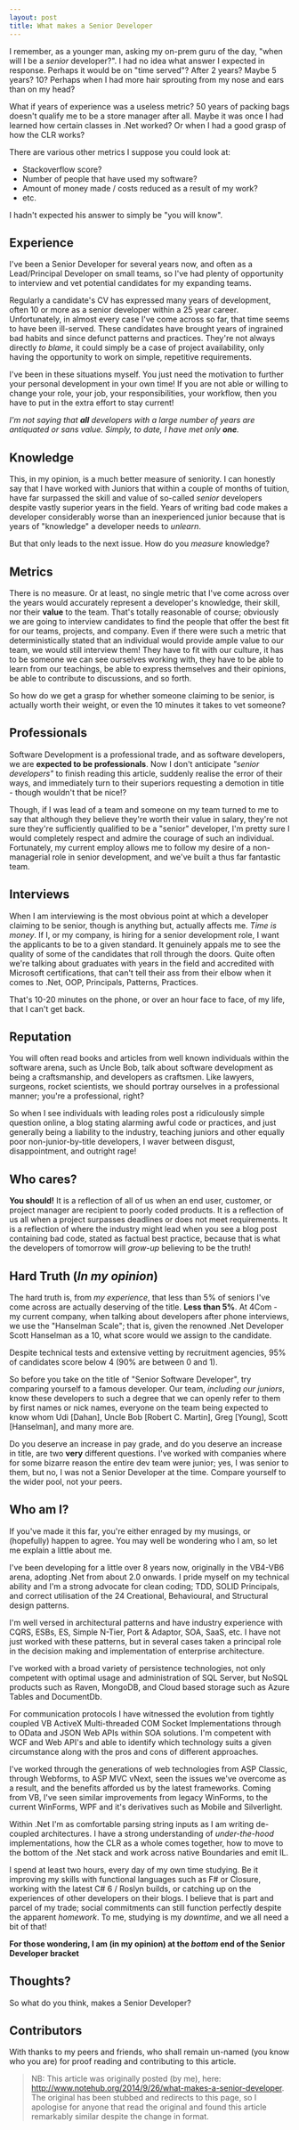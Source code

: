 ```yaml
---
layout: post
title: What makes a Senior Developer
---
```


I remember, as a younger man, asking my on-prem guru of the day, "when will I be a _senior_ developer?".    I had no idea what answer I expected in response.  Perhaps it would be on "time served"? After 2 years? Maybe 5 years? 10? Perhaps when I had more hair sprouting from my nose and ears than on my head?

What if years of experience was a useless metric? 50 years of packing bags doesn't qualify me to be a store manager after all.  Maybe it was once I had learned how certain classes in .Net worked? Or when I had a good grasp of how the CLR works?

There are various other metrics I suppose you could look at:

* Stackoverflow score?
* Number of people that have used my software?
* Amount of money made / costs reduced as a result of my work?
* etc.

I hadn't expected his answer to simply be "you will know".

## Experience

I've been a Senior Developer for several years now, and often as a Lead/Principal Developer on small teams, so I've had plenty of opportunity to interview and vet potential candidates for my expanding teams.

Regularly a candidate's CV has expressed many years of development, often 10 or more as a senior developer within a 25 year career.  Unfortunately, in almost every case I've come across so far, that time seems to have been ill-served.  These candidates have brought years of ingrained bad habits and since defunct patterns and practices.  They're not always directly _to blame_, it could simply be a case of project availability, only having the opportunity to work on simple, repetitive requirements. 

I've been in these situations myself.  You just need the motivation to further your personal development in your own time!  If you are not able or willing to change your role, your job, your responsibilities, your workflow, then you have to put in the extra effort to stay current!

_I'm not saying that **all** developers with a large number of years are antiquated or sans value.  Simply, to date, I have met only **one**._

## Knowledge

This, in my opinion, is a much better measure of seniority.  I can honestly say that I have worked with Juniors that within a couple of months of tuition, have far surpassed the skill and value of so-called _senior_ developers despite vastly superior years in the field.  Years of writing bad code makes a developer considerably worse than an inexperienced junior because that is years of "knowledge" a developer needs to _unlearn_.

But that only leads to the next issue.  How do you _measure_ knowledge?

## Metrics

There is no measure.  Or at least, no single metric that I've come across over the years would accurately represent a developer's knowledge, their skill, nor their **value** to the team.  That's totally reasonable of course; obviously we are going to interview candidates to find the people that offer the best fit for our teams, projects, and company.  Even if there were such a metric that deterministically stated that an individual would provide ample value to our team, we would still interview them!  They have to fit with our culture, it has to be someone we can see ourselves working with, they have to be able to learn from our teachings, be able to express themselves and their opinions, be able to contribute to discussions, and so forth.

So how do we get a grasp for whether someone claiming to be senior, is actually worth their weight, or even the 10 minutes it takes to vet someone?

## Professionals

Software Development is a professional trade, and as software developers, we are **expected to be professionals**.  Now I don't anticipate _"senior developers"_ to finish reading this article, suddenly realise the error of their ways, and immediately turn to their superiors requesting a demotion in title - though wouldn't that be nice!?  

Though, if I was lead of a team and someone on my team turned to me to say that although they believe they're worth their value in salary, they're not sure they're sufficiently qualified to be a "senior" developer, I'm pretty sure I would completely respect and admire the courage of such an individual.  Fortunately, my current employ allows me to follow my desire of a non-managerial role in senior development, and we've built a thus far fantastic team.

## Interviews

When I am interviewing is the most obvious point at which a developer claiming to be senior, though is anything but, actually affects me.  _Time is money_.  If I, or my company, is hiring for a senior development role, I want the applicants to be to a given standard.  It genuinely appals me to see the quality of some of the candidates that roll through the doors.  Quite often we're talking about graduates with years in the field and accredited with Microsoft certifications, that can't tell their ass from their elbow when it comes to .Net, OOP, Principals, Patterns, Practices.

That's 10-20 minutes on the phone, or over an hour face to face, of my life, that I can't get back.

## Reputation

You will often read books and articles from well known individuals within the software arena, such as Uncle Bob, talk about software development as being a craftsmanship, and developers as craftsmen.  Like lawyers, surgeons, rocket scientists, we should portray ourselves in a professional manner; you're a professional, right?

So when I see individuals with leading roles post a ridiculously simple question online, a blog stating alarming awful code or practices, and just generally being a liability to the industry, teaching juniors and other equally poor non-junior-by-title developers, I waver between disgust, disappointment, and outright rage!

## Who cares?

**You should!**  It is a reflection of all of us when an end user, customer, or project manager are recipient to poorly coded products.  It is a reflection of us all when a project surpasses deadlines or does not meet requirements.  It is a reflection of where the industry might lead when you see a blog post containing bad code, stated as factual best practice, because that is what the developers of tomorrow will _grow-up_ believing to be the truth!

## Hard Truth (*In my opinion*)

The hard truth is, from *my experience*, that less than 5% of seniors I've come across are actually deserving of the title.  **Less than 5%**.  At 4Com - my current company, when talking about developers after phone interviews, we use the "Hanselman Scale"; that is, given the renowned .Net Developer Scott Hanselman as a 10, what score would we assign to the candidate.

Despite technical tests and extensive vetting by recruitment agencies, 95% of candidates score below 4 (90% are between 0 and 1).

So before you take on the title of "Senior Software Developer", try comparing yourself to a famous developer.  Our team, _including our juniors_, know these developers to such a degree that we can openly refer to them by first names or nick names, everyone on the team being expected to know whom Udi [Dahan], Uncle Bob [Robert C. Martin], Greg [Young], Scott [Hanselman], and many more are.

Do you deserve an increase in pay grade, and do you deserve an increase in title, are two **very** different questions.  I've worked with companies where for some bizarre reason the entire dev team were junior; yes, I was senior to them, but no, I was not a Senior Developer at the time.  Compare yourself to the wider pool, not your peers.

## Who am I?

If you've made it this far, you're either enraged by my musings, or (hopefully) happen to agree.  You may well be wondering who I am, so let me explain a little about me.

I've been developing for a little over 8 years now, originally in the VB4-VB6 arena, adopting .Net from about 2.0 onwards.  I pride myself on my technical ability and I'm a strong advocate for clean coding; TDD, SOLID Principals, and correct utilisation of the 24 Creational, Behavioural, and Structural design patterns.

I'm well versed in architectural patterns and have industry experience with CQRS, ESBs, ES, Simple N-Tier, Port & Adaptor, SOA, SaaS, etc.  I have not just worked with these patterns, but in several cases taken a principal role in the decision making and implementation of enterprise architecture.

I've worked with a broad variety of persistence technologies, not only competent with optimal usage and administration of SQL Server, but NoSQL products such as Raven, MongoDB, and Cloud based storage such as Azure Tables and DocumentDb.

For communication protocols I have witnessed the evolution from tightly coupled VB ActiveX Multi-threaded COM Socket Implementations through to OData and JSON Web APIs within SOA solutions.  I'm competent with WCF and Web API's and able to identify which technology suits a given circumstance along with the pros and cons of different approaches.

I've worked through the generations of web technologies from ASP Classic, through Webforms, to ASP MVC vNext, seen the issues we've overcome as a result, and the benefits afforded us by the latest frameworks.  Coming from VB, I've seen similar improvements from legacy WinForms, to the current WinForms, WPF and it's derivatives such as Mobile and Silverlight.

Within .Net I'm as comfortable parsing string inputs as I am writing de-coupled architectures.  I have a strong understanding of _under-the-hood_ implementations, how the CLR as a whole comes together, how to move to the bottom of the .Net stack and work across native Boundaries and emit IL.

I spend at least two hours, every day of my own time studying.  Be it improving my skills with functional languages such as F# or Closure, working with the latest C# 6 / Roslyn builds, or catching up on the experiences of other developers on their blogs.  I believe that is part and parcel of my trade; social commitments can still function perfectly despite the apparent _homework_.  To me, studying is my _downtime_, and we all need a bit of that!

**For those wondering, I am (in my opinion) at the _bottom_ end of the Senior Developer bracket**

## Thoughts?

So what do you think, makes a Senior Developer?

## Contributors

With thanks to my peers and friends, who shall remain un-named (you know who you are) for proof reading and contributing to this article.

> NB: This article was originally posted (by me), here: http://www.notehub.org/2014/9/26/what-makes-a-senior-developer.  The original has been stubbed and redirects to this page, so I apologise for anyone that read the original and found this article remarkably similar despite the change in format.
